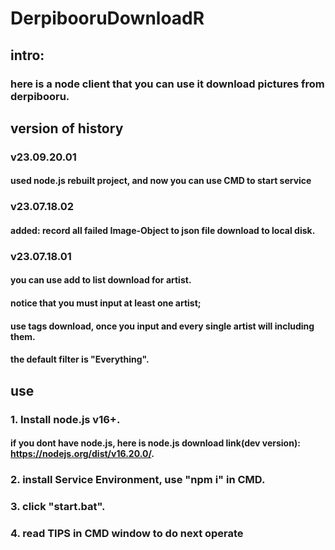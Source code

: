 # DerpibooruDownloadR

## intro:

### here is a node client that you can use it download pictures from derpibooru.

## version of history

### v23.09.20.01

#### used node.js rebuilt project, and now you can use CMD to start service

### v23.07.18.02

#### added: record all failed Image-Object to json file download to local disk.

### v23.07.18.01

#### you can use add to list download for artist.

#### notice that you must input at least one artist;

#### use tags download, once you input and every single artist will including them.

#### the default filter is "Everything".

## use

### 1. Install node.js v16+.

#### if you dont have node.js, here is node.js download link(dev version): https://nodejs.org/dist/v16.20.0/.

### 2. install Service Environment, use "npm i" in CMD.

### 3. click "start.bat".

### 4. read TIPS in CMD window to do next operate
